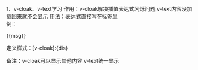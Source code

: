 1、v-cloak、v-text学习
    作用：v-cloak解决插值表达式闪烁问题
        v-text内容没加载回来就不会显示
    用法：表达式直接写在标签里  
    例：<p v-cloak>{{msg}}</p>
        定义样式：[v-cloak]:{dis}
        <p v-text='msg'/>
    备注：v-cloak可以显示其他内容
        v-text统一显示